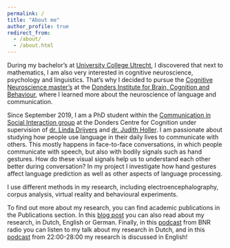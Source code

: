 ```yaml
---
permalink: /
title: "About me"
author_profile: true
redirect_from: 
  - /about/
  - /about.html
---
```


During my bachelor’s at [University College Utrecht](https://www.uu.nl/en/organisation/university-college-utrecht/about-ucu), I discovered that next to mathematics, I am  also very interested in cognitive neuroscience, psychology and linguistics. That’s why I decided to pursue the [Cognitive Neuroscience master’s](https://www.ru.nl/opleidingen/master/cognitive-neuroscience/) at the [Donders Institute for Brain, Cognition and Behaviour](https://www.ru.nl/donders/), where I learned more about the neuroscience of language and communication. 

Since September 2019, I am a PhD student within the [Communication in Social Interaction group](https://cosilab.org) at the Donders Centre for Cognition under supervision of [dr. Linda Drijvers](https://lindadrijvers.nl) and [dr. Judith Holler](https://www.mpi.nl/people/holler-judith). I am passionate about studying how people use language in their daily lives to communicate with others. This mostly happens in face-to-face conversations, in which people communicate with speech, but also with bodily signals such as hand gestures. How do these visual signals help us to understand each other better during conversation? In my project I investigate how hand gestures affect language prediction as well as other aspects of language processing. 

I use different methods in my research, including electroencephalography, corpus analysis, virtual reality and behavioural experiments.

To find out more about my research, you can find academic publications in the Publications section. In this [blog post](https://www.mpi-talkling.mpi.nl/?p=2145&lang=en) you can also read about my research, in Dutch, English or German. Finally, in this [podcast](https://www.bnr.nl/podcast/wetenschap-vandaag/10540686/hoe-onze-handgebaren-voorspellen-wat-we-gaan-zeggen) from BNR radio you can listen to my talk about my research in Dutch, and in this [podcast](https://becauselanguage.com/95-why-the-far-right-demagogues-language/) from 22:00-28:00 my research is discussed in English!
